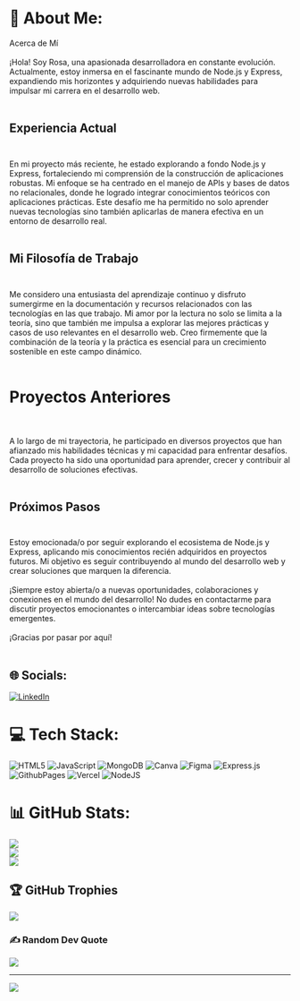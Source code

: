 # 💫 About Me:
 Acerca de Mí<br><br>¡Hola! Soy Rosa, una apasionada desarrolladora en constante evolución. Actualmente, estoy inmersa en el fascinante mundo de Node.js y Express, expandiendo mis horizontes y adquiriendo nuevas habilidades para impulsar mi carrera en el desarrollo web.<br><br>
 ## Experiencia Actual<br><br>
 En mi proyecto más reciente, he estado explorando a fondo Node.js y Express, fortaleciendo mi comprensión de la construcción de aplicaciones robustas. Mi enfoque se ha centrado en el manejo de APIs y bases de datos no relacionales, donde he logrado integrar conocimientos teóricos con aplicaciones prácticas. Este desafío me ha permitido no solo aprender nuevas tecnologías sino también aplicarlas de manera efectiva en un entorno de desarrollo real.<br><br>
 ## Mi Filosofía de Trabajo<br><br>
 Me considero una entusiasta del aprendizaje continuo y disfruto sumergirme en la documentación y recursos relacionados con las tecnologías en las que trabajo. Mi amor por la lectura no solo se limita a la teoría, sino que también me impulsa a explorar las mejores prácticas y casos de uso relevantes en el desarrollo web. Creo firmemente que la combinación de la teoría y la práctica es esencial para un crecimiento sostenible en este campo dinámico.<br><br>
 # Proyectos Anteriores<br><br>
 A lo largo de mi trayectoria, he participado en diversos proyectos que han afianzado mis habilidades técnicas y mi capacidad para enfrentar desafíos. Cada proyecto ha sido una oportunidad para aprender, crecer y contribuir al desarrollo de soluciones efectivas.<br><br>
 ## Próximos Pasos<br><br>
 Estoy emocionada/o por seguir explorando el ecosistema de Node.js y Express, aplicando mis conocimientos recién adquiridos en proyectos futuros. Mi objetivo es seguir contribuyendo al mundo del desarrollo web y crear soluciones que marquen la diferencia.<br><br>¡Siempre estoy abierta/o a nuevas oportunidades, colaboraciones y conexiones en el mundo del desarrollo! No dudes en contactarme para discutir proyectos emocionantes o intercambiar ideas sobre tecnologías emergentes.<br><br>¡Gracias por pasar por aquí!<br><br>


## 🌐 Socials:
[![LinkedIn](https://img.shields.io/badge/LinkedIn-%230077B5.svg?logo=linkedin&logoColor=white)](https://linkedin.com/in/https://www.linkedin.com/in/rosa-milet-sarmiento-pacheco-978688113?lipi=urn%3Ali%3Apage%3Ad_flagship3_profile_view_base_contact_details%3BGCNeBhLZQG2jEGjwBWaWSg%3D%3D) 

# 💻 Tech Stack:
![HTML5](https://img.shields.io/badge/html5-%23E34F26.svg?style=for-the-badge&logo=html5&logoColor=white) ![JavaScript](https://img.shields.io/badge/javascript-%23323330.svg?style=for-the-badge&logo=javascript&logoColor=%23F7DF1E) ![MongoDB](https://img.shields.io/badge/MongoDB-%234ea94b.svg?style=for-the-badge&logo=mongodb&logoColor=white) ![Canva](https://img.shields.io/badge/Canva-%2300C4CC.svg?style=for-the-badge&logo=Canva&logoColor=white) ![Figma](https://img.shields.io/badge/figma-%23F24E1E.svg?style=for-the-badge&logo=figma&logoColor=white) ![Express.js](https://img.shields.io/badge/express.js-%23404d59.svg?style=for-the-badge&logo=express&logoColor=%2361DAFB) ![GithubPages](https://img.shields.io/badge/github%20pages-121013?style=for-the-badge&logo=github&logoColor=white) ![Vercel](https://img.shields.io/badge/vercel-%23000000.svg?style=for-the-badge&logo=vercel&logoColor=white) ![NodeJS](https://img.shields.io/badge/node.js-6DA55F?style=for-the-badge&logo=node.js&logoColor=white)
# 📊 GitHub Stats:
![](https://github-readme-stats.vercel.app/api?username=Rosamile&theme=prussian&hide_border=false&include_all_commits=false&count_private=false)<br/>
![](https://github-readme-streak-stats.herokuapp.com/?user=Rosamile&theme=prussian&hide_border=false)<br/>
![](https://github-readme-stats.vercel.app/api/top-langs/?username=Rosamile&theme=prussian&hide_border=false&include_all_commits=false&count_private=false&layout=compact)

## 🏆 GitHub Trophies
![](https://github-profile-trophy.vercel.app/?username=Rosamile&theme=darkhub&no-frame=false&no-bg=false&margin-w=4)

### ✍️ Random Dev Quote
![](https://quotes-github-readme.vercel.app/api?type=horizontal&theme=tokyonight)

---
[![](https://visitcount.itsvg.in/api?id=Rosamile&icon=6&color=0)](https://visitcount.itsvg.in)

<!-- Proudly created with GPRM ( https://gprm.itsvg.in ) -->
